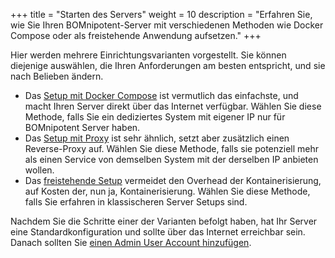 +++
title = "Starten des Servers"
weight = 10
description = "Erfahren Sie, wie Sie Ihren BOMnipotent-Server mit verschiedenen Methoden wie Docker Compose oder als freistehende Anwendung aufsetzen."
+++

Hier werden mehrere Einrichtungsvarianten vorgestellt. Sie können diejenige auswählen, die Ihren Anforderungen am besten entspricht, und sie nach Belieben ändern.
- Das [Setup mit Docker Compose](/de/server/setup/docker-compose/) ist vermutlich das einfachste, und macht Ihren Server direkt über das Internet verfügbar. Wählen Sie diese Methode, falls Sie ein dediziertes System mit eigener IP nur für BOMnipotent Server haben.
- Das [Setup mit Proxy](/de/server/setup/starting/docker-compose-with-proxy/) ist sehr ähnlich, setzt aber zusätzlich einen Reverse-Proxy auf. Wählen Sie diese Methode, falls sie potenziell mehr als einen Service von demselben System mit der derselben IP anbieten wollen.
- Das [freistehende Setup](/de/server/setup/starting/standalone/) vermeidet den Overhead der Kontainerisierung, auf Kosten der, nun ja, Kontainerisierung. Wählen Sie diese Methode, falls Sie erfahren in klassischeren Server Setups sind.

Nachdem Sie die Schritte einer der Varianten befolgt haben, hat Ihr Server eine Standardkonfiguration und sollte über das Internet erreichbar sein. Danach sollten Sie [einen Admin User Account hinzufügen](/de/server/setup/admin).
